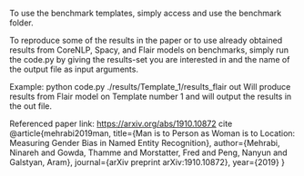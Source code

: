 To use the benchmark templates, simply access and use the benchmark folder.

To reproduce some of the results in the paper or to use already obtained results from CoreNLP, Spacy, and Flair models on benchmarks, simply run the code.py by giving the results-set you are interested in and the name of the output file as input arguments.

Example:
python code.py ./results/Template_1/results_flair out
Will produce results from Flair model on Template number 1 and will output the results in the out file.


Referenced paper link:
https://arxiv.org/abs/1910.10872
cite
@article{mehrabi2019man,
  title={Man is to Person as Woman is to Location: Measuring Gender Bias in Named Entity Recognition},
  author={Mehrabi, Ninareh and Gowda, Thamme and Morstatter, Fred and Peng, Nanyun and Galstyan, Aram},
  journal={arXiv preprint arXiv:1910.10872},
  year={2019}
}
